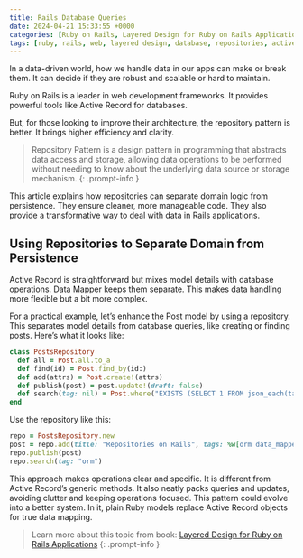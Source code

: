 ```yaml
---
title: Rails Database Queries
date: 2024-04-21 15:33:55 +0000
categories: [Ruby on Rails, Layered Design for Ruby on Rails Applications]
tags: [ruby, rails, web, layered design, database, repositories, active record, data mapper]
---
```


In a data-driven world, how we handle data in our apps can make or break them. It can decide if they are robust and scalable or hard to maintain.

Ruby on Rails is a leader in web development frameworks. It provides powerful tools like Active Record for databases.

But, for those looking to improve their architecture, the repository pattern is better. It brings higher efficiency and clarity.

<!-- markdownlint-capture -->
<!-- markdownlint-disable -->

> Repository Pattern is a design pattern in programming that abstracts data access and storage, allowing data operations to be performed without needing to know about the underlying data source or storage mechanism.
{: .prompt-info }

<!-- markdownlint-restore -->


This article explains how repositories can separate domain logic from persistence. They ensure cleaner, more manageable code. They also provide a transformative way to deal with data in Rails applications.

## Using Repositories to Separate Domain from Persistence

Active Record is straightforward but mixes model details with database operations. Data Mapper keeps them separate. This makes data handling more flexible but a bit more complex.

For a practical example, let’s enhance the Post model by using a repository. This separates model details from database queries, like creating or finding posts. Here’s what it looks like:

```ruby
class PostsRepository
  def all = Post.all.to_a
  def find(id) = Post.find_by(id:)
  def add(attrs) = Post.create!(attrs)
  def publish(post) = post.update!(draft: false)
  def search(tag: nil) = Post.where("EXISTS (SELECT 1 FROM json_each(tags) WHERE value = ?)", tag)
end
```

Use the repository like this:

```ruby
repo = PostsRepository.new
post = repo.add(title: "Repositories on Rails", tags: %w[orm data_mapper])
repo.publish(post)
repo.search(tag: "orm")
```

This approach makes operations clear and specific. It is different from Active Record’s generic methods. It also neatly packs queries and updates, avoiding clutter and keeping operations focused. This pattern could evolve into a better system. In it, plain Ruby models replace Active Record objects for true data mapping.

<!-- markdownlint-capture -->
<!-- markdownlint-disable -->

> Learn more about this topic from book: [Layered Design for Ruby on Rails Applications](https://www.packtpub.com/product/layered-design-for-ruby-on-rails-applications/9781801813785)
{: .prompt-info }

<!-- markdownlint-restore -->
